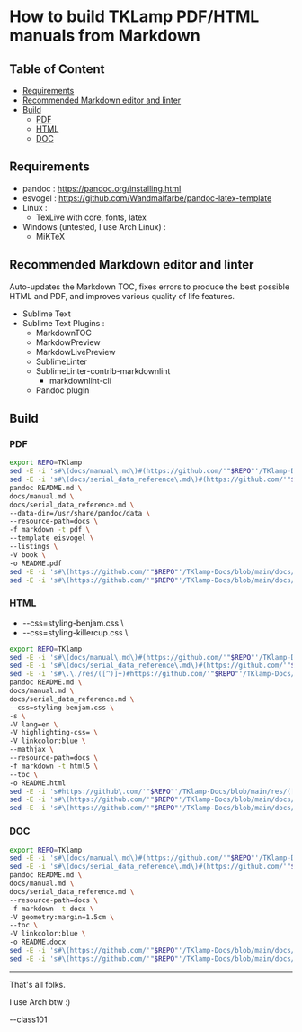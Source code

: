 # How to build TKLamp PDF/HTML manuals from Markdown

## Table of Content

<!-- MarkdownTOC -->

- [Requirements](#requirements)
- [Recommended Markdown editor and linter](#recommended-markdown-editor-and-linter)
- [Build](#build)
    - [PDF](#pdf)
    - [HTML](#html)
    - [DOC](#doc)

<!-- /MarkdownTOC -->

## Requirements

- pandoc : <https://pandoc.org/installing.html>
- esvogel : <https://github.com/Wandmalfarbe/pandoc-latex-template>
- Linux :  
    - TexLive with core, fonts, latex
- Windows (untested, I use Arch Linux) :  
    - MiKTeX

## Recommended Markdown editor and linter

Auto-updates the Markdown TOC, fixes errors to produce the best possible
HTML and PDF, and improves various quality of life features.

- Sublime Text
- Sublime Text Plugins :
    - MarkdownTOC
    - MarkdowPreview
    - MarkdowLivePreview
    - SublimeLinter
    - SublimeLinter-contrib-markdownlint
        - markdownlint-cli
    - Pandoc plugin

## Build

### PDF

```bash
export REPO=TKlamp
sed -E -i 's#\(docs/manual\.md\)#(https://github.com/'"$REPO"'/TKlamp-Docs/blob/main/docs/manual.md)#g' README.md
sed -E -i 's#\(docs/serial_data_reference\.md\)#(https://github.com/'"$REPO"'/TKlamp-Docs/blob/main/docs/serial_data_reference.md)#g' README.md
pandoc README.md \
docs/manual.md \
docs/serial_data_reference.md \
--data-dir=/usr/share/pandoc/data \
--resource-path=docs \
-f markdown -t pdf \
--template eisvogel \
--listings \
-V book \
-o README.pdf 
sed -E -i 's#\(https://github.com/'"$REPO"'/TKlamp-Docs/blob/main/docs/serial_data_reference\.md\)#(docs/serial_data_reference.md)#g' README.md
sed -E -i 's#\(https://github.com/'"$REPO"'/TKlamp-Docs/blob/main/docs/manual\.md\)#(docs/manual.md)#g' README.md
```

### HTML

- --css=styling-benjam.css \
- --css=styling-killercup.css \

```bash
export REPO=TKlamp
sed -E -i 's#\(docs/manual\.md\)#(https://github.com/'"$REPO"'/TKlamp-Docs/blob/main/docs/manual.md)#g' README.md
sed -E -i 's#\(docs/serial_data_reference\.md\)#(https://github.com/'"$REPO"'/TKlamp-Docs/blob/main/docs/serial_data_reference.md)#g' README.md
sed -E -i 's#\.\./res/([^)]+)#https://github.com/'"$REPO"'/TKlamp-Docs/blob/main/res/\1?raw=true#g' docs/manual.md
pandoc README.md \
docs/manual.md \
docs/serial_data_reference.md \
--css=styling-benjam.css \
-s \
-V lang=en \
-V highlighting-css= \
-V linkcolor:blue \
--mathjax \
--resource-path=docs \
-f markdown -t html5 \
--toc \
-o README.html
sed -E -i 's#https://github\.com/'"$REPO"'/TKlamp-Docs/blob/main/res/([^\?]+)\?raw=true#../res/\1#g' docs/manual.md
sed -E -i 's#\(https://github.com/'"$REPO"'/TKlamp-Docs/blob/main/docs/serial_data_reference\.md\)#(docs/serial_data_reference.md)#g' README.md
sed -E -i 's#\(https://github.com/'"$REPO"'/TKlamp-Docs/blob/main/docs/manual\.md\)#(docs/manual.md)#g' README.md
```

### DOC

```bash
export REPO=TKlamp
sed -E -i 's#\(docs/manual\.md\)#(https://github.com/'"$REPO"'/TKlamp-Docs/blob/main/docs/manual.md)#g' README.md
sed -E -i 's#\(docs/serial_data_reference\.md\)#(https://github.com/'"$REPO"'/TKlamp-Docs/blob/main/docs/serial_data_reference.md)#g' README.md
pandoc README.md \
docs/manual.md \
docs/serial_data_reference.md \
--resource-path=docs \
-f markdown -t docx \
-V geometry:margin=1.5cm \
--toc \
-V linkcolor:blue \
-o README.docx
sed -E -i 's#\(https://github.com/'"$REPO"'/TKlamp-Docs/blob/main/docs/serial_data_reference\.md\)#(docs/serial_data_reference.md)#g' README.md
sed -E -i 's#\(https://github.com/'"$REPO"'/TKlamp-Docs/blob/main/docs/manual\.md\)#(docs/manual.md)#g' README.md
```

---

That's all folks.

I use Arch btw :)

--class101
